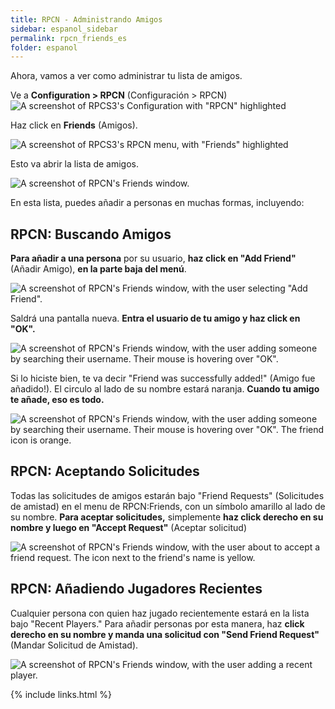 ```yaml
---
title: RPCN - Administrando Amigos
sidebar: espanol_sidebar
permalink: rpcn_friends_es
folder: espanol
---
```


Ahora, vamos a ver como administrar tu lista de amigos.

Ve a **Configuration > RPCN** (Configuración > RPCN)
![A screenshot of RPCS3's Configuration with "RPCN" highlighted](https://raw.githubusercontent.com/hmxmilohax/rb3-pc/main/assets/images/rpcn/rpcn.png "RPCS3: RPCN")

Haz click en **Friends** (Amigos).

![A screenshot of RPCS3's RPCN menu, with "Friends" highlighted](https://raw.githubusercontent.com/hmxmilohax/rb3-pc/main/assets/images/rpcn/friends.png "RPCS3: RPCN")

Esto va abrir la lista de amigos.

![A screenshot of RPCN's Friends window.](https://raw.githubusercontent.com/hmxmilohax/rb3-pc/main/assets/images/rpcn/rpcnfriends.png "RPCS3: RPCN")

En esta lista, puedes añadir a personas en muchas formas, incluyendo:

## RPCN: Buscando Amigos

**Para añadir a una persona** por su usuario, **haz click en "Add Friend"** (Añadir Amigo), **en la parte baja del menú**.

![A screenshot of RPCN's Friends window, with the user selecting "Add Friend".](https://raw.githubusercontent.com/hmxmilohax/rb3-pc/main/assets/images/rpcn/friendadd.png "RPCS3: Add Friend")

Saldrá una pantalla nueva. **Entra el usuario de tu amigo y haz click en "OK".**

![A screenshot of RPCN's Friends window, with the user adding someone by searching their username. Their mouse is hovering over "OK".](https://raw.githubusercontent.com/hmxmilohax/rb3-pc/main/assets/images/rpcn/friendaddpopup.png "RPCS3: Add Friend")

Si lo hiciste bien, te va decir "Friend was successfully added!" (Amigo fue añadido!). El circulo al lado de su nombre estará naranja. **Cuando tu amigo te añade, eso es todo.**

![A screenshot of RPCN's Friends window, with the user adding someone by searching their username. Their mouse is hovering over "OK". The friend icon is orange.](https://raw.githubusercontent.com/hmxmilohax/rb3-pc/main/assets/images/rpcn/friendadded.png "RPCS3: Friend Added")

## RPCN: Aceptando Solicitudes 

Todas las solicitudes de amigos estarán bajo "Friend Requests" (Solicitudes de amistad) en el menu de RPCN:Friends, con un símbolo amarillo al lado de su nombre. **Para aceptar solicitudes,** simplemente **haz click derecho en su nombre y luego en "Accept Request"** (Aceptar solicitud)

![A screenshot of RPCN's Friends window, with the user about to accept a friend request. The icon next to the friend's name is yellow.](https://raw.githubusercontent.com/hmxmilohax/rb3-pc/main/assets/images/rpcn/friendpending.png "RPCS3: Accept Request")

## RPCN: Añadiendo Jugadores Recientes

Cualquier persona con quien haz jugado recientemente estará en la lista bajo "Recent Players." Para añadir personas por esta manera, haz **click derecho en su nombre y manda una solicitud con "Send Friend Request"** (Mandar Solicitud de Amistad).

![A screenshot of RPCN's Friends window, with the user adding a recent player.](https://raw.githubusercontent.com/hmxmilohax/rb3-pc/main/assets/images/rpcn/friendrecent.png "RPCS3: Recent Players")

{% include links.html %}